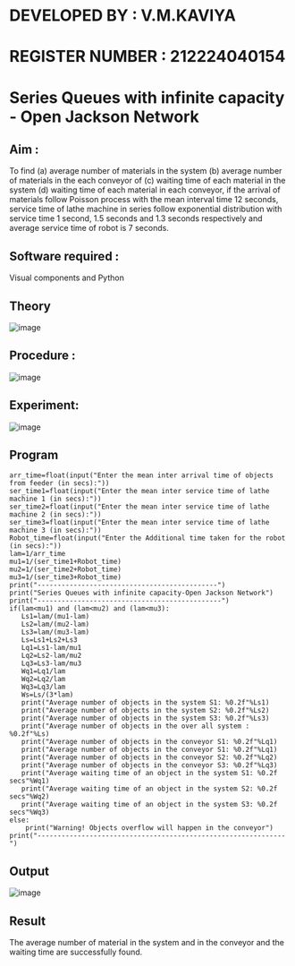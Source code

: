 # DEVELOPED BY : V.M.KAVIYA
# REGISTER NUMBER : 212224040154
# Series Queues with infinite capacity - Open Jackson Network

## Aim :
To find (a) average number of materials in the system (b) average number of materials in the each conveyor of (c) waiting time of each material in the system (d) waiting time of each material in each conveyor, if the arrival  of materials follow Poisson process with the mean interval time 12 seconds, service time of  lathe machine in series follow exponential distribution  with service time  1 second, 1.5 seconds and 1.3 seconds respectively and average service time of robot is 7 seconds.

## Software required :
Visual components and Python

## Theory

![image](https://user-images.githubusercontent.com/103921593/203239736-7b81f599-71a8-4ae7-b63e-5d98acd9ea54.png)


## Procedure :

![image](https://user-images.githubusercontent.com/103921593/203239789-bc870dce-6727-487b-a0e2-4fc3f5114889.png)


## Experiment:

![image](https://github.com/user-attachments/assets/d7214d72-04f7-4d54-b54e-ad1a7cf1b519)


## Program
```
arr_time=float(input("Enter the mean inter arrival time of objects from feeder (in secs):")) 
ser_time1=float(input("Enter the mean inter service time of lathe machine 1 (in secs):")) 
ser_time2=float(input("Enter the mean inter service time of lathe machine 2 (in secs):")) 
ser_time3=float(input("Enter the mean inter service time of lathe machine 3 (in secs):")) 
Robot_time=float(input("Enter the Additional time taken for the robot (in secs):")) 
lam=1/arr_time 
mu1=1/(ser_time1+Robot_time) 
mu2=1/(ser_time2+Robot_time) 
mu3=1/(ser_time3+Robot_time) 
print("---------------------------------------------") 
print("Series Queues with infinite capacity-Open Jackson Network") 
print("----------------------------------------------") 
if(lam<mu1) and (lam<mu2) and (lam<mu3): 
   Ls1=lam/(mu1-lam) 
   Ls2=lam/(mu2-lam) 
   Ls3=lam/(mu3-lam) 
   Ls=Ls1+Ls2+Ls3 
   Lq1=Ls1-lam/mu1 
   Lq2=Ls2-lam/mu2 
   Lq3=Ls3-lam/mu3 
   Wq1=Lq1/lam 
   Wq2=Lq2/lam 
   Wq3=Lq3/lam 
   Ws=Ls/(3*lam) 
   print("Average number of objects in the system S1: %0.2f"%Ls1) 
   print("Average number of objects in the system S2: %0.2f"%Ls2) 
   print("Average number of objects in the system S3: %0.2f"%Ls3) 
   print("Average number of objects in the over all system : %0.2f"%Ls) 
   print("Average number of objects in the conveyor S1: %0.2f"%Lq1) 
   print("Average number of objects in the conveyor S1: %0.2f"%Lq1) 
   print("Average number of objects in the conveyor S2: %0.2f"%Lq2) 
   print("Average number of objects in the conveyor S3: %0.2f"%Lq3) 
   print("Average waiting time of an object in the system S1: %0.2f secs"%Wq1) 
   print("Average waiting time of an object in the system S2: %0.2f secs"%Wq2) 
   print("Average waiting time of an object in the system S3: %0.2f secs"%Wq3) 
else: 
    print("Warning! Objects overflow will happen in the conveyor") 
print("--------------------------------------------------------------")
```
## Output

![image](https://github.com/user-attachments/assets/53ab8523-2df8-4d15-8183-3097680754fc)


## Result

The average number of material in the system and in the conveyor and the waiting time are successfully found.
